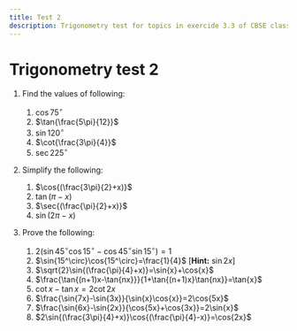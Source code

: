 ```yaml
---
title: Test 2
description: Trigonometry test for topics in exercide 3.3 of CBSE class 11 maths.
---
```


# Trigonometry test 2

1. Find the values of following:
    1. $\cos{75^\circ}$
    2. $\tan{\frac{5\pi}{12}}$
    3. $\sin{120^\circ}$
    4. $\cot{\frac{3\pi}{4}}$
    5. $\sec{225^\circ}$

2. Simplify the following:
    1. $\cos{(\frac{3\pi}{2}+x)}$
    2. $\tan{(\pi-x)}$
    3. $\sec{(\frac{\pi}{2}+x)}$
    4. $\sin{(2\pi-x)}$

3. Prove the following:
    1. $2(\sin{45^\circ}\cos{15^\circ}-\cos{45^\circ}\sin{15^\circ})=1$
    2. $\sin{15^\circ}\cos{15^\circ}=\frac{1}{4}$ [**Hint:** $\sin{2x}$]
    3. $\sqrt{2}\sin{(\frac{\pi}{4}+x)}=\sin{x}+\cos{x}$
    4. $\frac{\tan{(n+1)x-\tan{nx}}}{1+\tan{(n+1)x}\tan{nx}}=\tan{x}$
    5. $\cot{x}-\tan{x}=2\cot{2x}$
    6. $\frac{\sin{7x}-\sin{3x}}{\sin{x}\cos{x}}=2\cos{5x}$
    7. $\frac{\sin{6x}-\sin{2x}}{\cos{5x}+\cos{3x}}=2\sin{x}$
    8. $2\sin{(\frac{3\pi}{4}+x)}\cos{(\frac{\pi}{4}-x)}=\cos{2x}$